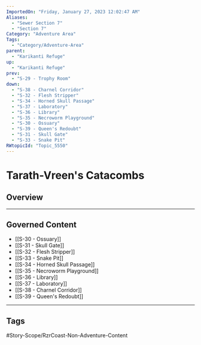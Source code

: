 ```yaml
---
ImportedOn: "Friday, January 27, 2023 12:02:47 AM"
Aliases:
  - "Sewer Section 7"
  - "Section 7"
Category: "Adventure Area"
Tags:
  - "Category/Adventure-Area"
parent:
  - "Karikanti Refuge"
up:
  - "Karikanti Refuge"
prev:
  - "S-29 - Trophy Room"
down:
  - "S-38 - Charnel Corridor"
  - "S-32 - Flesh Stripper"
  - "S-34 - Horned Skull Passage"
  - "S-37 - Laboratory"
  - "S-36 - Library"
  - "S-35 - Necroworm Playground"
  - "S-30 - Ossuary"
  - "S-39 - Queen's Redoubt"
  - "S-31 - Skull Gate"
  - "S-33 - Snake Pit"
RWtopicId: "Topic_5550"
---
```

# Tarath-Vreen's Catacombs
## Overview
---
## Governed Content
- [[S-30 - Ossuary]]
- [[S-31 - Skull Gate]]
- [[S-32 - Flesh Stripper]]
- [[S-33 - Snake Pit]]
- [[S-34 - Horned Skull Passage]]
- [[S-35 - Necroworm Playground]]
- [[S-36 - Library]]
- [[S-37 - Laboratory]]
- [[S-38 - Charnel Corridor]]
- [[S-39 - Queen's Redoubt]]


---
## Tags
#Story-Scope/RzrCoast-Non-Adventure-Content

